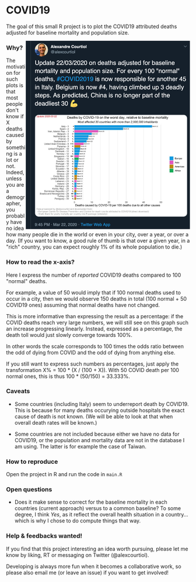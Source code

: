 
# COVID19

<!-- badges: start -->
<!-- badges: end -->

The goal of this small R project is to plot the COVID19 attributed deaths adjusted for baseline mortality and population size.

<a href=https://twitter.com/alexcourtiol>
<img src="image/twitter_snap.png" alt="From twitter" align="right" width="450">
</a>

### Why?

The motivation for such plots is that most people don't know if X deaths caused by something is a lot or not. Indeed, unless you are a demographer, you probably have no idea how many people die in the world or even in your city, over a year, or over a day. (If you want to know, a good rule of thumb is that over a given year, in a "rich" country, you can expect roughly 1% of its whole population to die.)

### How to read the x-axis?

Here I express the number of _reported_ COVID19 deaths compared to 100 "normal" deaths.

For example, a value of 50 would imply that if 100 normal deaths used to occur in a city, then we would observe 150 deaths in total (100 normal + 50 COVID19 ones) assuming that normal deaths have not changed.

This is more informative than expressing the result as a percentage: if the COVID deaths reach very large numbers, we will still see on this graph such an increase progressing linearly. Instead, expressed as a percentage, the death toll would just slowly converge towards 100%.

In other words the scale corresponds to 100 times the odds ratio between the odd of dying from COVID and the odd of dying from anything else.

If you still want to express such numbers as percentages, just apply the transformation X% = 100 * (X / (100 + X)).
With 50 COVID death per 100 normal ones,
this is thus 100 * (50/150) = 33.333%.

### Caveats

- Some countries (including Italy) seem to underreport death by COVID19. This is because for many deaths occurying outside hospitals the exact cause of death is not known. (We will be able to look at that when overall death rates will be known.)

- Some countries are not included because either we have no data for COVID19, or the population and mortality data are not in the database I am using. The latter is for example the case of Taiwan.

### How to reproduce

Open the project in R and run the code in `main.R`

### Open questions

- Does it make sense to correct for the baseline mortality in each countries (current approach) versus to a common baseline? To some degree, I think _Yes_, as it reflect the overall health situation in a country... which is why I chose to do compute things that way.

### Help & feedbacks wanted!

If you find that this project interesting an idea worth pursuing, please let me know by liking, RT or messaging on Twitter (@alexcourtiol).

Developing is always more fun when it becomes a collaborative work, so please also email me (or leave an issue) if you want to get involved!


